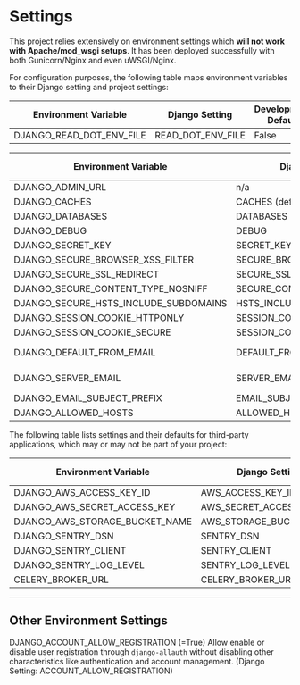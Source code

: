 Settings
========

This project relies extensively on environment settings which **will not work 
with Apache/mod_wsgi setups**. It has been deployed successfully with both 
Gunicorn/Nginx and even uWSGI/Nginx.

For configuration purposes, the following table maps environment variables 
to their Django setting and project settings:


| Environment Variable                   | Django Setting              |  Development Default  | Production Default                              |
|----------------------------------------|-----------------------------|-----------------------|-------------------------------------------------|
| DJANGO_READ_DOT_ENV_FILE               | READ_DOT_ENV_FILE           | False                 | False                                           |


| Environment Variable                   | Django Setting              |  Development Default  | Production Default   |
|----------------------------------------|-----------------------------|-----------------------|-------------------------------------------------|
| DJANGO_ADMIN_URL                       | n/a                         | r'^admin/'            | raises error                                    |
| DJANGO_CACHES                          | CACHES (default)            | locmem                | redis                                           |
| DJANGO_DATABASES                       | DATABASES (default)         | See code              | See code                                        |
| DJANGO_DEBUG                           | DEBUG                       | True                  | False                                           |
| DJANGO_SECRET_KEY                      | SECRET_KEY                  | CHANGEME!!!           | raises error                                    |
| DJANGO_SECURE_BROWSER_XSS_FILTER       | SECURE_BROWSER_XSS_FILTER   | n/a                   | True                                            |
| DJANGO_SECURE_SSL_REDIRECT             | SECURE_SSL_REDIRECT         | n/a                   | True                                            |
| DJANGO_SECURE_CONTENT_TYPE_NOSNIFF     | SECURE_CONTENT_TYPE_NOSNIFF | n/a                   | True                                            |
| DJANGO_SECURE_HSTS_INCLUDE_SUBDOMAINS  | HSTS_INCLUDE_SUBDOMAINS     | n/a                   | True                                            |
| DJANGO_SESSION_COOKIE_HTTPONLY         | SESSION_COOKIE_HTTPONLY     | n/a                   | True                                            |
| DJANGO_SESSION_COOKIE_SECURE           | SESSION_COOKIE_SECURE       | n/a                   | False                                           |
| DJANGO_DEFAULT_FROM_EMAIL              | DEFAULT_FROM_EMAIL          | n/a                   | "your_project_name <noreply@your_domain_name>"  |
| DJANGO_SERVER_EMAIL                    | SERVER_EMAIL                | n/a                   | "your_project_name <noreply@your_domain_name>"  |
| DJANGO_EMAIL_SUBJECT_PREFIX            | EMAIL_SUBJECT_PREFIX        | n/a                   | "[your_project_name]"                           |
| DJANGO_ALLOWED_HOSTS                   | ALLOWED_HOSTS               | ['*']                 | ['your_domain_name']                            |


The following table lists settings and their defaults for third-party 
applications, which may or may not be part of your project:


| Environment Variable                   | Django Setting              |  Development Default  | Production Default                              |
|----------------------------------------|-----------------------------|-----------------------|-------------------------------------------------|
| DJANGO_AWS_ACCESS_KEY_ID               | AWS_ACCESS_KEY_ID           | n/a                   | n/a                                             |
| DJANGO_AWS_SECRET_ACCESS_KEY           | AWS_SECRET_ACCESS_KEY       | n/a                   | n/a                                             |
| DJANGO_AWS_STORAGE_BUCKET_NAME         | AWS_STORAGE_BUCKET_NAME     | n/a                   | n/a                                             |
| DJANGO_SENTRY_DSN                      | SENTRY_DSN                  | n/a                   | n/a                                             |
| DJANGO_SENTRY_CLIENT                   | SENTRY_CLIENT               | n/a                   | raven.contrib.django.raven_compat.DjangoClient  |
| DJANGO_SENTRY_LOG_LEVEL                | SENTRY_LOG_LEVEL            | n/a                   | logging.INFO                                    |
| CELERY_BROKER_URL                      | CELERY_BROKER_URL           | redis://redis:6379    | redis://redis:6379                              |

--------------------------
Other Environment Settings
--------------------------

DJANGO_ACCOUNT_ALLOW_REGISTRATION (=True)
    Allow enable or disable user registration through `django-allauth` without 
    disabling other characteristics like authentication and account management. 
    (Django Setting: ACCOUNT_ALLOW_REGISTRATION)
